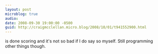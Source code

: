 ```yaml
---
layout: post
microblog: true
audio: 
date: 2008-09-30 19:00:00 -0500
guid: http://craigmcclellan.micro.blog/2008/10/01/t941552900.html
---
```

is done scoring and it's not so bad if I do say so myself.  Still programming other things though.
